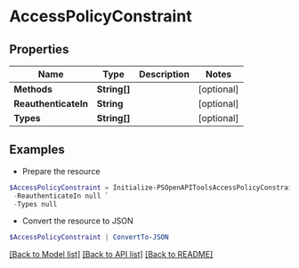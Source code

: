 # AccessPolicyConstraint
## Properties

Name | Type | Description | Notes
------------ | ------------- | ------------- | -------------
**Methods** | **String[]** |  | [optional] 
**ReauthenticateIn** | **String** |  | [optional] 
**Types** | **String[]** |  | [optional] 

## Examples

- Prepare the resource
```powershell
$AccessPolicyConstraint = Initialize-PSOpenAPIToolsAccessPolicyConstraint  -Methods null `
 -ReauthenticateIn null `
 -Types null
```

- Convert the resource to JSON
```powershell
$AccessPolicyConstraint | ConvertTo-JSON
```

[[Back to Model list]](../README.md#documentation-for-models) [[Back to API list]](../README.md#documentation-for-api-endpoints) [[Back to README]](../README.md)

